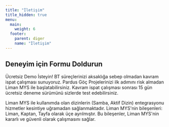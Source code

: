 ```yaml
---
title: "İletişim"
title_hidden: true
menu:
  main:
    weight: 6
  footer:
    parent: diger
    name: "İletişim"
---
```


<div class="row">
<div class="col-12 col-lg-6">
    <h2>Deneyim için Formu Doldurun</h2>
    <p>
        Ücretsiz Demo İsteyin! BT süreçlerinizi aksaklığa sebep olmadan
        kavram ispat çalışması sunuyoruz. Pardus Göç Projelerinizi ilk
        adımını risk almadan Liman MYS ile başlatabilirsiniz. Kavram
        ispat çalışması sonrası 15 gün ücretsiz deneme sürümünü sizlerde
        test edebilirsiniz.
    </p>
    <p>
        Liman MYS ile kullanımda olan dizinlerin (Samba, Aktif Dizin)
        entegrasyonu hizmetler kesintiye uğramadan sağlanmaktadır. Liman
        MYS'nin bileşenleri: Liman, Kaptan, Tayfa olarak üçe
        ayrılmıştır. Bu bileşenler, Liman MYS'nin kararlı ve güvenli
        olarak çalışmasını sağlar.
    </p>
</div>
<div class="col-12 col-lg-6">
<div class="container" id="ff-compose"></div>
<script type="text/javascript">
function callback() {
    convert();
    const render = formFacade.render;
    formFacade.render = function() {
        render.apply(this, arguments);
        convert();
    }
}
function convert() {
    $("#ff-compose .ff-item").each(function(_, el) {
        const text = $(el).find("label").clone()
            .children()
            .remove()
            .end()
            .text().trim();
        $(el).find("input,textarea").attr("placeholder", text);
        $(el).find("input,textarea").after("<hr />");
    });
}
</script>
<script async defer src="https://formfacade.com/include/105559820038815642759/form/1FAIpQLSc8ESawlk8mXGjIaq_R23ueu5ARs0Q6TZJR62OFGpYE8I6xyg/bootstrap.js?div=ff-compose&callback=callback"></script>
</div>
</div>
